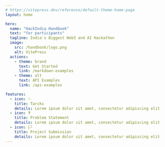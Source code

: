 ```yaml
---
# https://vitepress.dev/reference/default-theme-home-page
layout: home

hero:
  name: "HackIndia Handbook"
  text: "for participants"
  tagline: India's Biggest Web3 and AI Hackathon
  image:
    src: /handbook/logo.png
    alt: VitePress
  actions:
    - theme: brand
      text: Get Started
      link: /markdown-examples
    - theme: alt
      text: API Examples
      link: /api-examples

features:
  - icon: ✨
    title: Tarcks
    details: Lorem ipsum dolor sit amet, consectetur adipiscing elit
  - icon: ❓
    title: Problem Statement
    details: Lorem ipsum dolor sit amet, consectetur adipiscing elit
  - icon: 🏳️
    title: Project Submission
    details: Lorem ipsum dolor sit amet, consectetur adipiscing elit
---
```


